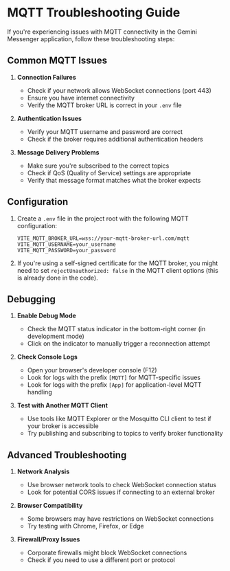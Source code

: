 # MQTT Troubleshooting Guide

If you're experiencing issues with MQTT connectivity in the Gemini Messenger application, follow these troubleshooting steps:

## Common MQTT Issues

1. **Connection Failures**
   - Check if your network allows WebSocket connections (port 443)
   - Ensure you have internet connectivity
   - Verify the MQTT broker URL is correct in your `.env` file

2. **Authentication Issues**
   - Verify your MQTT username and password are correct
   - Check if the broker requires additional authentication headers

3. **Message Delivery Problems**
   - Make sure you're subscribed to the correct topics
   - Check if QoS (Quality of Service) settings are appropriate
   - Verify that message format matches what the broker expects

## Configuration

1. Create a `.env` file in the project root with the following MQTT configuration:
   ```
   VITE_MQTT_BROKER_URL=wss://your-mqtt-broker-url.com/mqtt
   VITE_MQTT_USERNAME=your_username
   VITE_MQTT_PASSWORD=your_password
   ```

2. If you're using a self-signed certificate for the MQTT broker, you might need to set `rejectUnauthorized: false` in the MQTT client options (this is already done in the code).

## Debugging

1. **Enable Debug Mode**
   - Check the MQTT status indicator in the bottom-right corner (in development mode)
   - Click on the indicator to manually trigger a reconnection attempt

2. **Check Console Logs**
   - Open your browser's developer console (F12)
   - Look for logs with the prefix `[MQTT]` for MQTT-specific issues
   - Look for logs with the prefix `[App]` for application-level MQTT handling

3. **Test with Another MQTT Client**
   - Use tools like MQTT Explorer or the Mosquitto CLI client to test if your broker is accessible
   - Try publishing and subscribing to topics to verify broker functionality

## Advanced Troubleshooting

1. **Network Analysis**
   - Use browser network tools to check WebSocket connection status
   - Look for potential CORS issues if connecting to an external broker

2. **Browser Compatibility**
   - Some browsers may have restrictions on WebSocket connections
   - Try testing with Chrome, Firefox, or Edge

3. **Firewall/Proxy Issues**
   - Corporate firewalls might block WebSocket connections
   - Check if you need to use a different port or protocol

